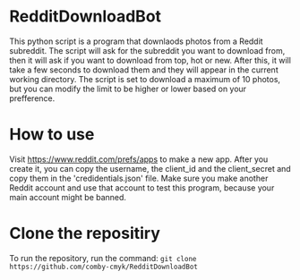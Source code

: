 # RedditDownloadBot
  This python script is a program that downlaods photos from a Reddit subreddit. The script will ask for the subreddit you want to 
download from, then it will ask if you want to download from top, hot or new. After this, it will take a few seconds to download them and they will appear in the 
current working directory. The script is set to download a maximum of 10 photos, but you can modify the limit to be higher or lower based on your
prefference.

# How to use
   Visit https://www.reddit.com/prefs/apps to make a new app. After you create it, you can copy the username, the client_id and the client_secret and
copy them in the 'credidentials.json' file. Make sure you make another Reddit account and use that account to test this program, because your main account might be banned.


# Clone the repositiry
To run the repository, run the command:
```git clone https://github.com/comby-cmyk/RedditDownloadBot```



